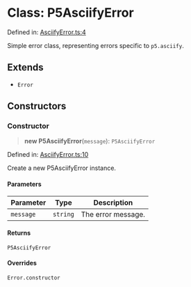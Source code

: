 # Class: P5AsciifyError

Defined in: [AsciifyError.ts:4](https://github.com/humanbydefinition/p5.asciify/blob/5fed367f8a03e04675a6fa0868fd643e81ba22a5/src/lib/AsciifyError.ts#L4)

Simple error class, representing errors specific to `p5.asciify`.

## Extends

- `Error`

## Constructors

### Constructor

> **new P5AsciifyError**(`message`): `P5AsciifyError`

Defined in: [AsciifyError.ts:10](https://github.com/humanbydefinition/p5.asciify/blob/5fed367f8a03e04675a6fa0868fd643e81ba22a5/src/lib/AsciifyError.ts#L10)

Create a new P5AsciifyError instance.

#### Parameters

| Parameter | Type     | Description        |
| --------- | -------- | ------------------ |
| `message` | `string` | The error message. |

#### Returns

`P5AsciifyError`

#### Overrides

`Error.constructor`
